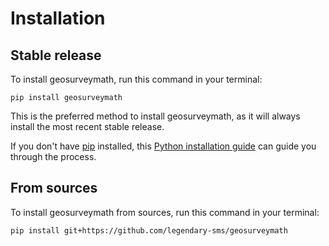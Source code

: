 # Installation

## Stable release

To install geosurveymath, run this command in your terminal:

```
pip install geosurveymath
```

This is the preferred method to install geosurveymath, as it will always install the most recent stable release.

If you don't have [pip](https://pip.pypa.io) installed, this [Python installation guide](http://docs.python-guide.org/en/latest/starting/installation/) can guide you through the process.

## From sources

To install geosurveymath from sources, run this command in your terminal:

```
pip install git+https://github.com/legendary-sms/geosurveymath
```
